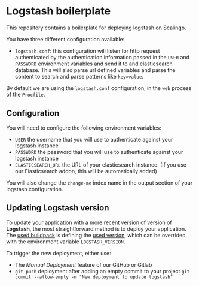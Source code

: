 # Logstash boilerplate

This repository contains a boilerplate for deploying logstash on Scalingo.

You have three different configuration available:

* `logstash.conf`: this configuration will listen for http request
  authenticated by the authentication information passed in the `USER` and
  `PASSWORD` environment variables and send it to and elasticsearch database.
  This will also parse url defined variables and parse the content to search and parse patterns like `key=value`.

By default we are using the `logstash.conf` configuration, in the `web` process of the `Procfile`.

## Configuration

You will need to configure the following environment variables:

* `USER` the username that you will use to authenticate against your logstash
  instance
* `PASSWORD` the password that you will use to authenticate against your
  logstash instance
* `ELASTICSEARCH_URL` the URL of your elasticsearch instance. (If you use our
  Elasticsearch addon, this will be automatically added)

You will also change the `change-me` index name in the output section of your
logstash configuration.

## Updating Logstash version

To update your application with a more recent version of version of **Logstash**,
the most straightforward method is to deploy your application. The
[used buildpack](https://github.com/Scalingo/logstash-buildpack) is defining the
[used version](https://github.com/Scalingo/logstash-buildpack/blob/master/bin/compile#L9),
which can be overrided with the environment variable `LOGSTASH_VERSION`.

To trigger the new deployment, either use:

- The *Manual Deployment* feature of our GitHub or Gitlab
- `git push` deployment after adding an empty commit to your project `git commit --allow-empty -m "New deployment to update logstash"`
